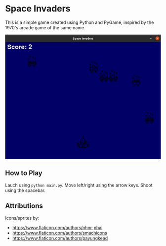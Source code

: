 # Space Invaders

This is a simple game created using Python and PyGame, inspired by the
1970's arcade game of the same name.

![Screenshot](img/screenshot.png)

## How to Play

Lauch using `python main.py`.
Move left/right using the arrow keys.
Shoot using the spacebar.

## Attributions
Icons/sprites by:
- https://www.flaticon.com/authors/nhor-phai
- https://www.flaticon.com/authors/smachicons
- https://www.flaticon.com/authors/payungkead